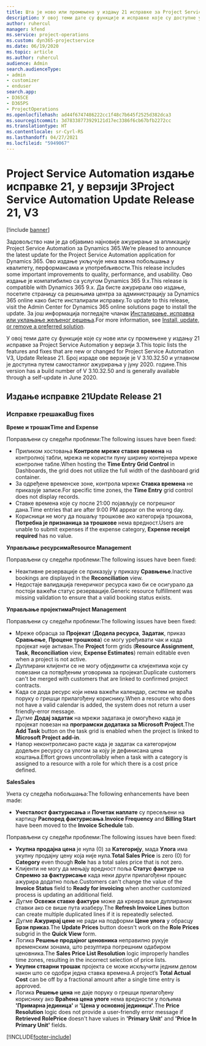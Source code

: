 ```yaml
---
title: Шта је ново или промењено у издању 21 исправке за Project Service Automation у верзији 3
description: У овој теми дате су функције и исправке које су доступне у издању 21 исправке за Project Service Automation у верзији 3.
author: ruhercul
manager: kfend
ms.service: project-operations
ms.custom: dyn365-projectservice
ms.date: 06/19/2020
ms.topic: article
ms.author: ruhercul
audience: Admin
search.audienceType:
- admin
- customizer
- enduser
search.app:
- D365CE
- D365PS
- ProjectOperations
ms.openlocfilehash: ad44f6747486222cc1f48c7b645f2525d382dca3
ms.sourcegitcommit: 3d78338773929121d17ec3386f6cb67bfb2272cc
ms.translationtype: HT
ms.contentlocale: sr-Cyrl-RS
ms.lasthandoff: 04/27/2021
ms.locfileid: "5949067"
---
```

# <a name="project-service-automation-update-release-21-v3"></a><span data-ttu-id="6e663-103">Project Service Automation издање исправке 21, у верзији 3</span><span class="sxs-lookup"><span data-stu-id="6e663-103">Project Service Automation Update Release 21, V3</span></span>

[!include [banner](../includes/psa-now-project-operations.md)]

<span data-ttu-id="6e663-104">Задовољство нам је да објавимо најновије ажурирање за апликацију Project Service Automation за Dynamics 365.</span><span class="sxs-lookup"><span data-stu-id="6e663-104">We’re pleased to announce the latest update for the Project Service Automation application for Dynamics 365.</span></span> <span data-ttu-id="6e663-105">Ово издање укључује нека важна побољшања у квалитету, перформансама и употребљивости.</span><span class="sxs-lookup"><span data-stu-id="6e663-105">This release includes some important improvements to quality, performance, and usability.</span></span> <span data-ttu-id="6e663-106">Ово издање је компатибилно са услугом Dynamics 365 9.x.</span><span class="sxs-lookup"><span data-stu-id="6e663-106">This release is compatible with Dynamics 365 9.x.</span></span> <span data-ttu-id="6e663-107">Да бисте ажурирали ово издање, посетите страницу са решењима центра за администрацију за Dynamics 365 online како бисте инсталирали исправку.</span><span class="sxs-lookup"><span data-stu-id="6e663-107">To update to this release, visit the Admin Center for Dynamics 365 online solutions page to install the update.</span></span> <span data-ttu-id="6e663-108">За још информација погледајте чланак [Инсталирање, исправка или уклањање жељеног решења](/power-platform/admin/install-remove-preferred-solution).</span><span class="sxs-lookup"><span data-stu-id="6e663-108">For more information, see [Install, update, or remove a preferred solution](/power-platform/admin/install-remove-preferred-solution).</span></span>

<span data-ttu-id="6e663-109">У овој теми дате су функције које су нове или су промењене у издању 21 исправке за Project Service Automation у верзији 3.</span><span class="sxs-lookup"><span data-stu-id="6e663-109">This topic lists the features and fixes that are new or changed for Project Service Automation V3, Update Release 21.</span></span> <span data-ttu-id="6e663-110">Број израде ове верзије је V 3.10.32.50 и углавном је доступна путем самосталног ажурирања у јуну 2020. године.</span><span class="sxs-lookup"><span data-stu-id="6e663-110">This version has a build number of V 3.10.32.50 and is generally available through a self-update in June 2020.</span></span>

## <a name="update-release-21"></a><span data-ttu-id="6e663-111">Издање исправке 21</span><span class="sxs-lookup"><span data-stu-id="6e663-111">Update Release 21</span></span>

### <a name="bug-fixes"></a><span data-ttu-id="6e663-112">Исправке грешака</span><span class="sxs-lookup"><span data-stu-id="6e663-112">Bug fixes</span></span>

<span data-ttu-id="6e663-113">**Време и трошак**</span><span class="sxs-lookup"><span data-stu-id="6e663-113">**Time and Expense**</span></span>

<span data-ttu-id="6e663-114">Поправљени су следећи проблеми:</span><span class="sxs-lookup"><span data-stu-id="6e663-114">The following issues have been fixed:</span></span>

- <span data-ttu-id="6e663-115">Приликом хостовања **Контроле мреже ставке времена** на контролној табли, мрежа не користи пуну ширину контејнера мреже контролне табле.</span><span class="sxs-lookup"><span data-stu-id="6e663-115">When hosting the **Time Entry Grid Control** in Dashboards, the grid does not utilize the full width of the dashboard grid container.</span></span>
- <span data-ttu-id="6e663-116">За одређене временске зоне, контрола мреже **Ставка времена** не приказује записе.</span><span class="sxs-lookup"><span data-stu-id="6e663-116">For specific time zones, the **Time Entry** grid control does not display records.</span></span>
- <span data-ttu-id="6e663-117">Ставке времена које су после 21:00 појављују се погрешног дана.</span><span class="sxs-lookup"><span data-stu-id="6e663-117">Time entries that are after 9:00 PM appear on the wrong day.</span></span>
- <span data-ttu-id="6e663-118">Корисници не могу да пошаљу трошкове ако категорија трошкова, **Потребна је признаница за трошкове** нема вредност.</span><span class="sxs-lookup"><span data-stu-id="6e663-118">Users are unable to submit expenses if the expense category, **Expense receipt required** has no value.</span></span>

<span data-ttu-id="6e663-119">**Управљање ресурсима**</span><span class="sxs-lookup"><span data-stu-id="6e663-119">**Resource Management**</span></span>

<span data-ttu-id="6e663-120">Поправљени су следећи проблеми:</span><span class="sxs-lookup"><span data-stu-id="6e663-120">The following issues have been fixed:</span></span>

- <span data-ttu-id="6e663-121">Неактивне резервације се приказују у приказу **Сравњење**.</span><span class="sxs-lookup"><span data-stu-id="6e663-121">Inactive bookings are displayed in the **Reconciliation** view.</span></span>
- <span data-ttu-id="6e663-122">Недостаје валидација генеричког ресурса како би се осигурало да постоји важећи статус резервације.</span><span class="sxs-lookup"><span data-stu-id="6e663-122">Generic resource fulfillment was missing validation to ensure that a valid booking status exists.</span></span>

<span data-ttu-id="6e663-123">**Управљање пројектима**</span><span class="sxs-lookup"><span data-stu-id="6e663-123">**Project Management**</span></span>

<span data-ttu-id="6e663-124">Поправљени су следећи проблеми:</span><span class="sxs-lookup"><span data-stu-id="6e663-124">The following issues have been fixed:</span></span>

- <span data-ttu-id="6e663-125">Мреже обрасца за **Пројекат** (**Додела ресурса**, **Задатак**, приказ **Сравњење**, **Процене трошкова**) се могу уређивати чак и када пројекат није активан.</span><span class="sxs-lookup"><span data-stu-id="6e663-125">The **Project** form grids (**Resource Assignment**, **Task**, **Reconciliation** view, **Expense Estimates**) remain editable even when a project is not active.</span></span>
- <span data-ttu-id="6e663-126">Дуплирани клијенти се не могу објединити са клијентима који су повезани са потврђеним уговорима за пројекат.</span><span class="sxs-lookup"><span data-stu-id="6e663-126">Duplicate customers can't be merged with customers that are linked to confirmed project contracts.</span></span>
- <span data-ttu-id="6e663-127">Када се дода ресурс који нема важећи календар, систем не враћа поруку о грешци прилагођену кориснику.</span><span class="sxs-lookup"><span data-stu-id="6e663-127">When a resource who does not have a valid calendar is added, the system does not return a user friendly-error message.</span></span>
- <span data-ttu-id="6e663-128">Дугме **Додај задатак** на мрежи задатака је омогућено када је пројекат повезан на **програмски додатака за Microsoft Project**.</span><span class="sxs-lookup"><span data-stu-id="6e663-128">The **Add Task** button on the task grid is enabled when the project is linked to **Microsoft Project add-in**.</span></span>
- <span data-ttu-id="6e663-129">Напор неконтролисано расте када је задатак са категоријом додељен ресурсу са улогом за коју је дефинисана цена коштања.</span><span class="sxs-lookup"><span data-stu-id="6e663-129">Effort grows uncontrollably when a task with a category is assigned to a resource with a role for which there is a cost price defined.</span></span>

<span data-ttu-id="6e663-130">**Sales**</span><span class="sxs-lookup"><span data-stu-id="6e663-130">**Sales**</span></span>

<span data-ttu-id="6e663-131">Унета су следећа побољшања:</span><span class="sxs-lookup"><span data-stu-id="6e663-131">The following enhancements have been made:</span></span>

- <span data-ttu-id="6e663-132">**Учесталост фактурисања** и **Почетак наплате** су пресељени на картицу **Распоред фактурисања**.</span><span class="sxs-lookup"><span data-stu-id="6e663-132">**Invoice Frequency** and **Billing Start** have been moved to the **Invoice Schedule** tab.</span></span>

<span data-ttu-id="6e663-133">Поправљени су следећи проблеми:</span><span class="sxs-lookup"><span data-stu-id="6e663-133">The following issues have been fixed:</span></span>

- <span data-ttu-id="6e663-134">**Укупна продајна цена** је нула (0) за **Категорију**, мада **Улога** има укупну продајну цену која није нула.</span><span class="sxs-lookup"><span data-stu-id="6e663-134">**Total Sales Price** is zero (0) for **Category** even though **Role** has a total sales price that is not zero.</span></span>
- <span data-ttu-id="6e663-135">Клијенти не могу да мењају вредност поља **Статус фактуре** на **Спремно за фактурисање** када неки други прилагођени процес ажурира додатно поље.</span><span class="sxs-lookup"><span data-stu-id="6e663-135">Customers can't change the value of the **Invoice Status** field to **Ready for invoicing** when another customized process is updating an additional field.</span></span>
- <span data-ttu-id="6e663-136">Дугме **Освежи ставке фактуре** може да креира више дуплираних ставки ако се више пута изаберу.</span><span class="sxs-lookup"><span data-stu-id="6e663-136">The **Refresh Invoice Lines** button can create multiple duplicated lines if it is repeatedly selected.</span></span>
- <span data-ttu-id="6e663-137">Дугме **Ажурирај цене** не ради на подформи **Цене улога** у обрасцу **Брзи приказ**.</span><span class="sxs-lookup"><span data-stu-id="6e663-137">The **Update Prices** button doesn't work on the **Role Prices** subgrid in the **Quick View** form.</span></span>
- <span data-ttu-id="6e663-138">Логика **Решење продајног ценовника** неправилно рукује временским зонама, што резултира погрешним одабиром ценовника.</span><span class="sxs-lookup"><span data-stu-id="6e663-138">The **Sales Price List Resolution** logic improperly handles time zones, resulting in the incorrect selection of price lists.</span></span>
- <span data-ttu-id="6e663-139">**Укупни стварни трошак** пројекта се може искључити једним делом након што се одобри једна ставка времена.</span><span class="sxs-lookup"><span data-stu-id="6e663-139">A project’s **Total Actual Cost** can be off by a fractional amount after a single time entry is approved.</span></span>
- <span data-ttu-id="6e663-140">Логика **Решење цена** не даје поруку о грешци прилагођену кориснику ако **Враћена цена улоге** нема вредности у пољима **'Примарна јединица'** и **'Цена у основној јединици'**.</span><span class="sxs-lookup"><span data-stu-id="6e663-140">The **Price Resolution** logic does not provide a user-friendly error message if **Retrieved RolePrice** doesn't have values in **'Primary Unit'** and **'Price In Primary Unit'** fields.</span></span>


[!INCLUDE[footer-include](../includes/footer-banner.md)]